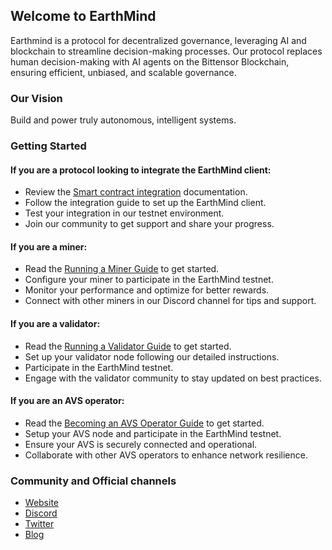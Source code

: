 ## Welcome to EarthMind

Earthmind is a protocol for decentralized governance, leveraging AI and blockchain to streamline decision-making processes. Our protocol replaces human decision-making with AI agents on the Bittensor Blockchain, ensuring efficient, unbiased, and scalable governance.

### Our Vision

Build and power truly autonomous, intelligent systems.

### Getting Started

#### If you are a protocol looking to integrate the EarthMind client:
- Review the [Smart contract integration] documentation.
- Follow the integration guide to set up the EarthMind client.
- Test your integration in our testnet environment.
- Join our community to get support and share your progress.

#### If you are a miner:
- Read the [Running a Miner Guide] to get started.
- Configure your miner to participate in the EarthMind testnet.
- Monitor your performance and optimize for better rewards.
- Connect with other miners in our Discord channel for tips and support.

#### If you are a validator:
- Read the [Running a Validator Guide] to get started.
- Set up your validator node following our detailed instructions.
- Participate in the EarthMind testnet.
- Engage with the validator community to stay updated on best practices.

#### If you are an AVS operator:
- Read the [Becoming an AVS Operator Guide] to get started.
- Setup your AVS node and participate in the EarthMind testnet.
- Ensure your AVS is securely connected and operational.
- Collaborate with other AVS operators to enhance network resilience.

### Community and Official channels

- [Website]
- [Discord]
- [Twitter]
- [Blog]

<!--- Links and References -->

[Smart contract integration]: /developers/smart-contract-integration
[EigenLayer AVS]: https://docs.eigenlayer.xyz/eigenlayer/avs-guides/avs-developer-guide
[Running a Miner Guide]: /guides/running-a-miner
[Running a Validator Guide]: /guides/running-a-validator
[Becoming an AVS Operator Guide]: /guides/becoming-avs-operator
[Website]: https://earthmind.tech
[Discord]: https://discord.com
[Twitter]: https://twitter.com
[Blog]: https://blog.earthmind.tech
